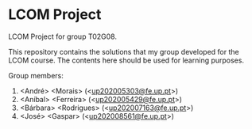 # LCOM Project

LCOM Project for group T02G08.

This repository contains the solutions that my group developed for the LCOM course.
The contents here should be used for learning purposes.

Group members:

1. &lt;André&gt; &lt;Morais&gt; (&lt;up202005303@fe.up.pt&gt;)
2. &lt;Aníbal&gt; &lt;Ferreira&gt; (&lt;up202005429@fe.up.pt&gt;)
3. &lt;Bárbara&gt; &lt;Rodrigues&gt; (&lt;up202007163@fe.up.pt&gt;)
4. &lt;José&gt; &lt;Gaspar&gt; (&lt;up202008561@fe.up.pt&gt;)
